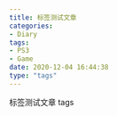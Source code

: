 ```yaml
---
title: 标签测试文章
categories:
- Diary
tags:
- PS3
- Game
date: 2020-12-04 16:44:38
type: "tags"
---
```


标签测试文章 tags